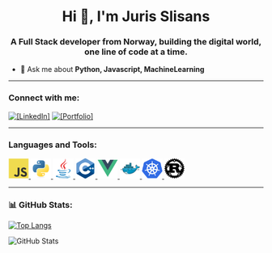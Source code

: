 <h1 align="center">Hi 👋, I'm Juris Slisans</h1>
<h3 align="center">A Full Stack developer from Norway, building the digital world, one line of code at a time.</h3>

- 💬 Ask me about **Python, Javascript, MachineLearning**

---

<h3 align="left">Connect with me:</h3>
<p align="left">
<a href="[LinkedIn URL]" target="blank"><img align="center" src="https://cdn.jsdelivr.net/npm/simple-icons@3.0.1/icons/linkedin.svg" alt="[LinkedIn]" height="30" width="40" /></a>
<a href="[Portfolio/Github Pages URL]" target="blank"><img align="center" src="https://cdn.jsdelivr.net/npm/simple-icons@3.0.1/icons/dev-dot-to.svg" alt="[Portfolio]" height="30" width="40" /></a>
</p>

---

<h3 align="left">Languages and Tools:</h3>
<p align="left"> 
    <a href="https://developer.mozilla.org/en-US/docs/Web/JavaScript" target="_blank"> 
        <img src="https://raw.githubusercontent.com/devicons/devicon/master/icons/javascript/javascript-original.svg" alt="javascript" width="40" height="40"/> 
    </a> 
    <a href="https://www.python.org" target="_blank"> 
        <img src="https://raw.githubusercontent.com/devicons/devicon/master/icons/python/python-original.svg" alt="python" width="40" height="40"/> 
    </a> 
    <a href="https://www.java.com" target="_blank">
        <img src="https://raw.githubusercontent.com/devicons/devicon/master/icons/java/java-original.svg" alt="java" width="40" height="40"/> 
    </a>
    <a href="https://isocpp.org/" target="_blank">
        <img src="https://raw.githubusercontent.com/devicons/devicon/master/icons/cplusplus/cplusplus-original.svg" alt="cplusplus" width="40" height="40"/> 
    </a>
    <a href="https://vuejs.org/" target="_blank">
        <img src="https://raw.githubusercontent.com/devicons/devicon/master/icons/vuejs/vuejs-original.svg" alt="vuejs" width="40" height="40"/> 
    </a>
    <a href="https://www.docker.com/" target="_blank">
        <img src="https://raw.githubusercontent.com/devicons/devicon/master/icons/docker/docker-original.svg" alt="docker" width="40" height="40"/> 
    </a>
    <a href="https://kubernetes.io/" target="_blank">
        <img src="https://raw.githubusercontent.com/devicons/devicon/master/icons/kubernetes/kubernetes-plain.svg" alt="kubernetes" width="40" height="40"/> 
    </a>
    <a href="https://www.rust-lang.org/" target="_blank">
        <img src="https://raw.githubusercontent.com/devicons/devicon/master/icons/rust/rust-plain.svg" alt="rust" width="40" height="40"/> 
    </a>
</p>


---

### 📊 GitHub Stats:

[![Top Langs](https://github-readme-stats.vercel.app/api/top-langs/?username=jurchiks33&layout=compact&theme=radical)](https://github.com/jurchiks33)

![GitHub Stats](https://github-readme-stats.vercel.app/api?username=jurchiks33&show_icons=true&theme=radical&count_private=true)
